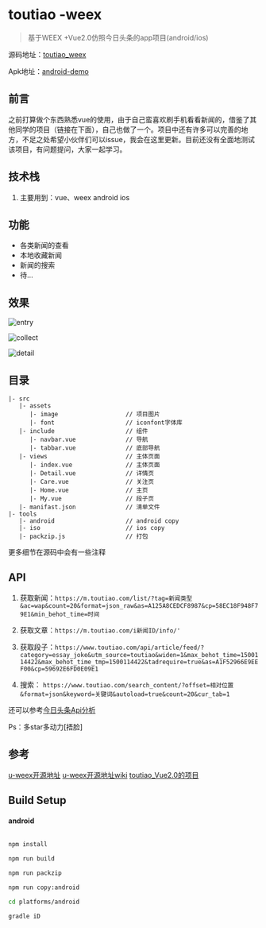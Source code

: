 # toutiao -weex 

> 基于WEEX +Vue2.0仿照今日头条的app项目(android/ios)

源码地址：[toutiao_weex](https://github.com/weexext/weex-toutiao)

Apk地址：[android-demo](https://github.com/weexext/weex-toutiao/blob/master/app-debug.apk?raw=true)

## 前言



之前打算做个东西熟悉vue的使用，由于自己蛮喜欢刷手机看看新闻的，借鉴了其他同学的项目（链接在下面），自己也做了一个。项目中还有许多可以完善的地方，不足之处希望小伙伴们可以issue，我会在这里更新。目前还没有全面地测试该项目，有问题提问，大家一起学习。

## 技术栈

1. 主要用到：vue、weex android ios

## 功能

- 各类新闻的查看
- 本地收藏新闻
- 新闻的搜索
- 待...

## 效果

![entry](https://github.com/weexext/weex-toutiao/blob/master/capture/v_2.gif?row=true)

![collect](https://github.com/weexext/weex-toutiao/blob/master/capture/toutioa_home.png)

![detail](https://github.com/weexext/weex-toutiao/blob/master/capture/toutiao_detail.png)


## 目录
```
|- src
   |- assets
      |- image                   // 项目图片
      |- font                    // iconfont字体库
   |- include                    // 组件
      |- navbar.vue              // 导航
      |- tabbar.vue              // 底部导航
   |- views                      // 主体页面
      |- index.vue               // 主体页面
      |- Detail.vue              // 详情页
      |- Care.vue                // 关注页
      |- Home.vue                // 主页
      |- My.vue                  // 段子页
   |- manifast.json              // 清单文件
|- tools
   |- android                    // android copy
   |- iso                        // ios copy
   |- packzip.js                 // 打包
```
更多细节在源码中会有一些注释
## API
1. 获取新闻：`https://m.toutiao.com/list/?tag=新闻类型&ac=wap&count=20&format=json_raw&as=A125A8CEDCF8987&cp=58EC18F948F79E1&min_behot_time=时间`

2. 获取文章：`https://m.toutiao.com/i新闻ID/info/'`

3. 获取段子：`https://www.toutiao.com/api/article/feed/?category=essay_joke&utm_source=toutiao&widen=1&max_behot_time=1500114422&max_behot_time_tmp=1500114422&tadrequire=true&as=A1F52966E9EEF00&cp=59692E6FD0E09E1`

4. 搜索： `https://www.toutiao.com/search_content/?offset=相对位置&format=json&keyword=关键词&autoload=true&count=20&cur_tab=1`

还可以参考[今日头条Api分析](https://github.com/iMeiji/Toutiao/wiki/%E4%BB%8A%E6%97%A5%E5%A4%B4%E6%9D%A1Api%E5%88%86%E6%9E%90)


Ps：多star多动力[捂脸]

## 参考

[u-weex开源地址](https://github.com/weexext)
[u-weex开源地址wiki](https://github.com/weexext/weex-ext-wiki/wiki)
[toutiao_Vue2.0的项目](https://github.com/Huahua-Chen/toutiao_Vue2.0)


## Build Setup

#### android
``` bash

npm install

npm run build

npm run packzip

npm run copy:android

cd platforms/android

gradle iD

```
